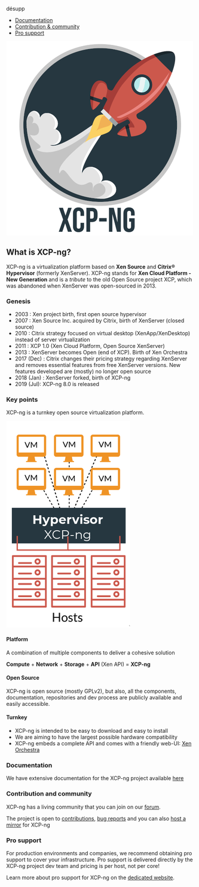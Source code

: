 désupp
* [Documentation](#documentation)
* [Contribution & community](#contribution-and-community)
* [Pro support](#pro-support)

![](misc/assets/logo-glossy-small.png)

## What is XCP-ng?

XCP-ng is a virtualization platform based on **Xen Source** and **Citrix® Hypervisor** (formerly XenServer).
XCP-ng stands for **Xen Cloud Platform - New Generation** and is a *tribute* to the old Open Source project XCP, which was abandoned when XenServer was open-sourced in 2013. 

### Genesis

* 2003 : Xen project birth, first open source hypervisor
* 2007 : Xen Source Inc. acquired by Citrix, birth of XenServer (closed source) 
* 2010 : Citrix strategy focused on virtual desktop (XenApp/XenDesktop) instead of server virtualization
* 2011 : XCP 1.0 (Xen Cloud Platform, Open Source XenServer)
* 2013 : XenServer becomes Open (end of XCP). Birth of Xen Orchestra
* 2017 (Dec) : Citrix changes their pricing strategy regarding XenServer and removes essential features from free XenServer versions. New features developed are (mostly) no longer open source
* 2018 (Jan) : XenServer forked, birth of XCP-ng
* 2019 (Jul): XCP-ng 8.0 is released


### Key points

XCP-ng is a turnkey open source virtualization platform.

![](misc/assets/xcp-ng-hiw.png)

#### Platform

A combination of multiple components to deliver a cohesive solution

**Compute** + **Network** + **Storage** + **API** (Xen API) = **XCP-ng**

#### Open Source

XCP-ng is open source (mostly GPLv2), but also, all the components, documentation, repositories and dev process are publicly available and easily accessible. 

#### Turnkey

* XCP-ng is intended to be easy to download and easy to install
* We are aiming to have the largest possible hardware compatibility
* XCP-ng embeds a complete API and comes with a friendly web-UI: [Xen Orchestra](https://xen-orchestra.com/#!/xo-home)

### Documentation

We have extensive documentation for the XCP-ng project available [here](https://github.com/xcp-ng/xcp/wiki)

### Contribution and community

XCP-ng has a living community that you can join on our [forum](https://xcp-ng.org/forum/). 

The project is open to [contributions](https://github.com/xcp-ng/xcp/wiki/Development-process-tour), [bug reports](https://github.com/xcp-ng/xcp/wiki/How-to-report-bugs) and you can also [host a mirror](https://github.com/xcp-ng/xcp/wiki/Mirrors) for XCP-ng

### Pro support

For production environments and companies, we recommend obtaining pro support to cover your infrastructure. Pro support is delivered directly by the XCP-ng project dev team and pricing is per host, not per core! 

Learn more about pro support for XCP-ng on the [dedicated website](https://xcp-ng.com/). 
